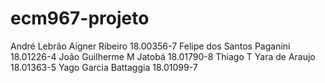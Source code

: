 # ecm967-projeto

André Lebrão Aigner Ribeiro 18.00356-7
Felipe dos Santos Paganini 18.01226-4
João Guilherme M Jatobá 18.01790-8
Thiago T Yara de Araujo 18.01363-5
Yago Garcia Battaggia  18.01099-7
